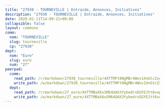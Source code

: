 ```yaml
---
title: "27930 - TOURNEVILLE | Entraide, Annonces, Initiatives"
description: "27930 - TOURNEVILLE | Entraide, Annonces, Initiatives"
date: 2020-01-11T14:09:21+09:00
collapsible: false
layout: commune
comm:
  nom: "TOURNEVILLE"
  slug: tourneville
  cp: "27930"
dept:
  nom: "Eure"
  slug: eure
  num: "27"
peerpad:
  comm:
    read_path: /r/markdown/27930_tourneville/4XTTMFt8NgMBr4Wov1XnGtcZxg2TrBogsbmzrjKmPJfDqCKn8
    write_path: /w/markdown/27930_tourneville/4XTTMFt8NgMBr4Wov1XnGtcZxg2TrBogsbmzrjKmPJfDqCKn8-K3TgUMjaTX8CFpnuba5RRWP2248EerJMD9G6jVnrMcc4WNpoE16GLXMb3Jhh4iSrZ1mKumEjWpxB985Eo3nPf4zfGUGa1ESbRxgxpeATFPvun8Pqsjg4wyFjEayL7Y7dPqceFPxC
  dept:
    read_path: /r/markdown/27_eure/4XTTMBaX6xSM64UAX3YybedrsEGYEJtt6vopdQsPEFtGijgwg
    write_path: /w/markdown/27_eure/4XTTMBaX6xSM64UAX3YybedrsEGYEJtt6vopdQsPEFtGijgwg-K3TgUmjy61Gu7ZFzjoVmiacXP2Rc4pq6sxVCYUX3mFQZWQw9yCKsEoAMagtuW4jJTYhK96DsWW4cPmZLagvQNZ34BscGcu4btrtJibt18c1mpqofaWe6Q3RartDiuMTjY7NrsH4r
---
```


